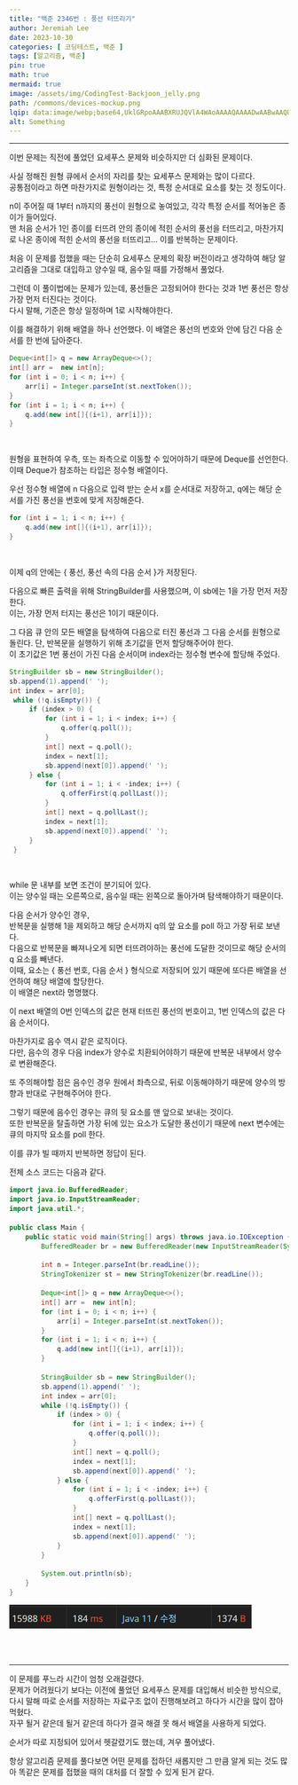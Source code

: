 ```yaml
---
title: "백준 2346번 : 풍선 터뜨리기"
author: Jeremiah Lee
date: 2023-10-30
categories: [ 코딩테스트, 백준 ]
tags: [알고리즘, 백준]
pin: true
math: true
mermaid: true
image: /assets/img/CodingTest-Backjoon_jelly.png
path: /commons/devices-mockup.png
lqip: data:image/webp;base64,UklGRpoAAABXRUJQVlA4WAoAAAAQAAAADwAABwAAQUxQSDIAAAARL0AmbZurmr57yyIiqE8oiG0bejIYEQTgqiDA9vqnsUSI6H+oAERp2HZ65qP/VIAWAFZQOCBCAAAA8AEAnQEqEAAIAAVAfCWkAALp8sF8rgRgAP7o9FDvMCkMde9PK7euH5M1m6VWoDXf2FkP3BqV0ZYbO6NA/VFIAAAA
alt: Something
---
```

***

이번 문제는 직전에 풀었던 요세푸스 문제와 비슷하지만 더 심화된 문제이다.

사실 정해진 원형 큐에서 순서의 자리를 찾는 요세푸스 문제와는 많이 다르다.   
공통점이라고 하면 마찬가지로 원형이라는 것, 특정 순서대로 요소를 찾는 것 정도이다.

n이 주어질 때 1부터 n까지의 풍선이 원형으로 놓여있고, 각각 특정 순서를 적어놓은 종이가 들어있다.   
맨 처음 순서가 1인 종이를 터뜨려 안의 종이에 적힌 순서의 풍선을 터뜨리고, 마찬가지로 나온 종이에 적힌
순서의 풍선을 터뜨리고... 이를 반복하는 문제이다.

처음 이 문제를 접했을 때는 단순히 요세푸스 문제의 확장 버전이라고 생각하여 해당 알고리즘을
그대로 대입하고 양수일 때, 음수일 때를 가정해서 풀었다.

그런데 이 풀이법에는 문제가 있는데, 풍선들은 고정되어야 한다는 것과 1번 풍선은 항상 가장 먼저 터진다는
것이다.   
다시 말해, 기준은 항상 일정하며 1로 시작해야한다.

이를 해결하기 위해 배열을 하나 선언했다. 이 배열은 풍선의 번호와 안에 담긴 다음 순서를 한 번에 담아준다.
```java
Deque<int[]> q = new ArrayDeque<>();
int[] arr =  new int[n];
for (int i = 0; i < n; i++) {
    arr[i] = Integer.parseInt(st.nextToken());
}
for (int i = 1; i < n; i++) {
    q.add(new int[]{(i+1), arr[i]});
}
```
<br>

원형을 표현하여 우측, 또는 좌측으로 이동할 수 있어야하기 때문에 Deque를 선언한다.
이때 Deque가 참조하는 타입은 정수형 배열이다.   

우선 정수형 배열에 n 다음으로 입력 받는 순서 x를 순서대로 저장하고, q에는 해당 순서를 가진 풍선을
번호에 맞게 저장해준다.
```java
for (int i = 1; i < n; i++) {
    q.add(new int[]{(i+1), arr[i]});
}
```
<br>

이제 q의 안에는 { 풍선, 풍선 속의 다음 순서 }가 저장된다.

다음으로 빠른 출력을 위해 StringBuilder를 사용했으며, 이 sb에는 1을 가장 먼저 저장한다.   
이는, 가장 먼저 터지는 풍선은 1이기 때문이다.

그 다음 큐 안의 모든 배열을 탐색하여 다음으로 터진 풍선과 그 다음 순서를 원형으로 돌린다.
단, 반복문을 실행하기 위해 초기값을 먼저 할당해주어야 한다.   
이 초기값은 1번 풍선이 가진 다음 순서이며 index라는 정수형 변수에 할당해 주었다.
```java
StringBuilder sb = new StringBuilder();
sb.append(1).append(' ');
int index = arr[0];
 while (!q.isEmpty()) {
     if (index > 0) {
         for (int i = 1; i < index; i++) {
             q.offer(q.poll());
         }
         int[] next = q.poll();
         index = next[1];
         sb.append(next[0]).append(' ');
     } else {
         for (int i = 1; i < -index; i++) {
             q.offerFirst(q.pollLast());
         }
         int[] next = q.pollLast();
         index = next[1];
         sb.append(next[0]).append(' ');
     }
 }
```
<br>

while 문 내부를 보면 조건이 분기되어 있다.   
이는 양수일 때는 오른쪽으로, 음수일 때는 왼쪽으로 돌아가며 탐색해야하기 때문이다.

다음 순서가 양수인 경우,   
반복문을 실행해 1을 제외하고 해당 순서까지 q의 앞 요소를 poll 하고 가장 뒤로 보낸다.   
다음으로 반복문을 빠져나오게 되면 터뜨려야하는 풍선에 도달한 것이므로
해당 순서의 q 요소를 빼낸다.   
이때, 요소는 { 풍선 번호, 다음 순서 } 형식으로 저장되어 있기 때문에
또다른 배열을 선언하여 해당 배열에 할당한다.   
이 배열은 next라 명명했다.

이 next 배열의 0번 인덱스의 값은 현재 터뜨린 풍선의 번호이고, 1번 인덱스의 값은 다음 순서이다.

마찬가지로 음수 역시 같은 로직이다.   
다만, 음수의 경우 다음 index가 양수로 치환되어야하기 때문에 반복문 내부에서 양수로 변환해준다.

또 주의해야할 점은 음수인 경우 원에서 좌측으로, 뒤로 이동해야하기 때문에 
양수의 방향과 반대로 구현해주어야 한다.

그렇기 때문에 음수인 경우는 큐의 뒷 요소를 맨 앞으로 보내는 것이다.   
또한 반복문을 탈출하면 가장 뒤에 있는 요소가 도달한 풍선이기 때문에
next 변수에는 큐의 마지막 요소를 poll 한다.

이를 큐가 빌 때까지 반복하면 정답이 된다.

전체 소스 코드는 다음과 같다.
```java
import java.io.BufferedReader;
import java.io.InputStreamReader;
import java.util.*;

public class Main {
    public static void main(String[] args) throws java.io.IOException {
        BufferedReader br = new BufferedReader(new InputStreamReader(System.in));

        int n = Integer.parseInt(br.readLine());
        StringTokenizer st = new StringTokenizer(br.readLine());

        Deque<int[]> q = new ArrayDeque<>();
        int[] arr =  new int[n];
        for (int i = 0; i < n; i++) {
            arr[i] = Integer.parseInt(st.nextToken());
        }
        for (int i = 1; i < n; i++) {
            q.add(new int[]{(i+1), arr[i]});
        }

        StringBuilder sb = new StringBuilder();
        sb.append(1).append(' ');
        int index = arr[0];
        while (!q.isEmpty()) {
            if (index > 0) {
                for (int i = 1; i < index; i++) {
                    q.offer(q.poll());
                }
                int[] next = q.poll();
                index = next[1];
                sb.append(next[0]).append(' ');
            } else {
                for (int i = 1; i < -index; i++) {
                    q.offerFirst(q.pollLast());
                }
                int[] next = q.pollLast();
                index = next[1];
                sb.append(next[0]).append(' ');
            }
        }

        System.out.println(sb);
    }
}
```
![](/assets/img/CT_BJ_LOG/BJ_2346.png)

<br>
<br>

***
이 문제를 푸느라 시간이 엄청 오래걸렸다.   
문제가 어려웠다기 보다는 이전에 풀었던 요세푸스 문제를 대입해서 비슷한 방식으로,
다시 말해 따로 순서를 저장하는 자료구조 없이 진행해보려고 하다가 시간을 많이 잡아먹혔다.   
자꾸 될거 같은데 될거 같은데 하다가 결국 해결 못 해서 배열을 사용하게 되었다.

순서가 따로 지정되어 있어서 헷갈렸기도 했는데, 겨우 풀어냈다.

항상 알고리즘 문제를 풀다보면 어떤 문제를 접하던 새롭지만 그 만큼 알게 되는 것도 많아 똑같은 문제를 접했을 때의 대처를 더 잘할 수 있게 된거 같다.
